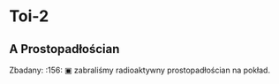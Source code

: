Toi-2
================================================================================

## A Prostopadłościan
Zbadany: :156: ▣ zabraliśmy radioaktywny prostopadłościan na pokład.
